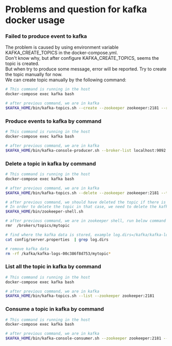 # Problems and question for kafka docker usage

### Failed to produce event to kafka
The problem is caused by using environment variable KAFKA_CREATE_TOPICS in the docker-compose.yml.  
Don't know why, but after configure KAFKA_CREATE_TOPICS, seems the topic is created.  
But when try to produce some message, error will be reported. Try to create the topic manually for now.  
We can create topic manually by the following command:
```bash
# This command is running in the host
docker-compose exec kafka bash

# after previous command, we are in kafka
$KAFKA_HOME/bin/kafka-topics.sh --create --zookeeper zookeeper:2181 --replication-factor 1 --partitions 1 --topic mytopic  

```

### Produce events to kafka by command

```bash
# This command is running in the host
docker-compose exec kafka bash

# after previous command, we are in kafka
$KAFKA_HOME/bin/kafka-console-producer.sh --broker-list localhost:9092 --topic mytopic  
```

### Delete a topic in kafka by command
```bash
# This command is running in the host
docker-compose exec kafka bash

# after previous command, we are in kafka
$KAFKA_HOME/bin/kafka-topics.sh --delete --zookeeper zookeeper:2181 --topic mytopic

# after previous command, we should have deleted the topic if there is no data transfered
# In order to delete the topic in that case, we need to delete the kafka data and zookeeper data
$KAFKA_HOME/bin/zookeeper-shell.sh

# after previous command, we are in zookeeper shell, run below command to delete the topic from zookeeper
rmr  /brokers/topics/mytopic

# find where the kafka data is stored, example log.dirs=/kafka/kafka-logs-00c386f8d753
cat config/server.properties  | grep log.dirs

# remove kafka data
rm -rf /kafka/kafka-logs-00c386f8d753/mytopic*
```

### List all the topic in kafka by command
```bash
# This command is running in the host
docker-compose exec kafka bash

# after previous command, we are in kafka
$KAFKA_HOME/bin/kafka-topics.sh --list --zookeeper zookeeper:2181
```

### Consume a topic in kafka by command
```bash
# This command is running in the host
docker-compose exec kafka bash

# after previous command, we are in kafka
$KAFKA_HOME/bin/kafka-console-consumer.sh --zookeeper zookeeper:2181 --topic mykafka --from-beginning
```
